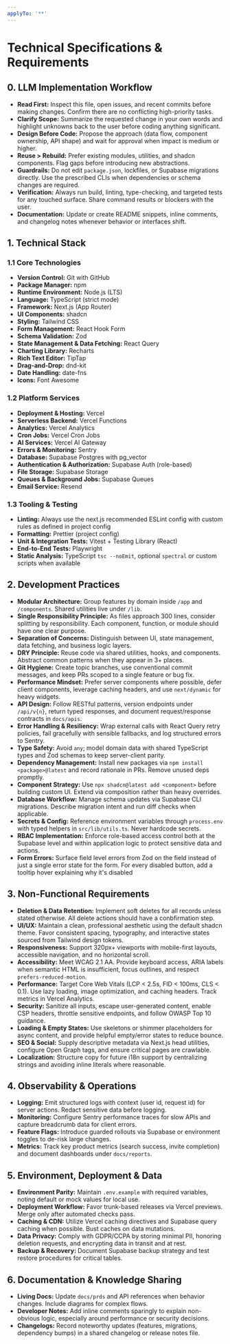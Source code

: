 ```yaml
---
applyTo: '**'
---
```


# **Technical Specifications & Requirements**

## **0. LLM Implementation Workflow**

- **Read First:** Inspect this file, open issues, and recent commits before making changes. Confirm there are no conflicting high-priority tasks.
- **Clarify Scope:** Summarize the requested change in your own words and highlight unknowns back to the user before coding anything significant.
- **Design Before Code:** Propose the approach (data flow, component ownership, API shape) and wait for approval when impact is medium or higher.
- **Reuse > Rebuild:** Prefer existing modules, utilities, and shadcn components. Flag gaps before introducing new abstractions.
- **Guardrails:** Do not edit `package.json`, lockfiles, or Supabase migrations directly. Use the prescribed CLIs when dependencies or schema changes are required.
- **Verification:** Always run build, linting, type-checking, and targeted tests for any touched surface. Share command results or blockers with the user.
- **Documentation:** Update or create README snippets, inline comments, and changelog notes whenever behavior or interfaces shift.

## **1. Technical Stack**

### **1.1 Core Technologies**

- **Version Control:** Git with GitHub
- **Package Manager:** npm
- **Runtime Environment:** Node.js (LTS)
- **Language:** TypeScript (strict mode)
- **Framework:** Next.js (App Router)
- **UI Components:** shadcn
- **Styling:** Tailwind CSS
- **Form Management:** React Hook Form
- **Schema Validation:** Zod
- **State Management & Data Fetching:** React Query
- **Charting Library:** Recharts
- **Rich Text Editor:** TipTap
- **Drag-and-Drop:** dnd-kit
- **Date Handling:** date-fns
- **Icons:** Font Awesome

### **1.2 Platform Services**

- **Deployment & Hosting:** Vercel
- **Serverless Backend:** Vercel Functions
- **Analytics:** Vercel Analytics
- **Cron Jobs:** Vercel Cron Jobs
- **AI Services:** Vercel AI Gateway
- **Errors & Monitoring:** Sentry
- **Database:** Supabase Postgres with pg_vector
- **Authentication & Authorization:** Supabase Auth (role-based)
- **File Storage:** Supabase Storage
- **Queues & Background Jobs:** Supabase Queues
- **Email Service:** Resend

### **1.3 Tooling & Testing**

- **Linting:** Always use the next.js recommended ESLint config with custom rules as defined in project config
- **Formatting:** Prettier (project config)
- **Unit & Integration Tests:** Vitest + Testing Library (React)
- **End-to-End Tests:** Playwright
- **Static Analysis:** TypeScript `tsc --noEmit`, optional `spectral` or custom scripts when available

## **2. Development Practices**

- **Modular Architecture:** Group features by domain inside `/app` and `/components`. Shared utilities live under `/lib`.
- **Single Responsibility Principle:** As files approach 300 lines, consider splitting by responsibility. Each component, function, or module should have one clear purpose.
- **Separation of Concerns:** Distinguish between UI, state management, data fetching, and business logic layers.
- **DRY Principle:** Reuse code via shared utilities, hooks, and components. Abstract common patterns when they appear in 3+ places.
- **Git Hygiene:** Create topic branches, use conventional commit messages, and keep PRs scoped to a single feature or bug fix.
- **Performance Mindset:** Prefer server components where possible, defer client components, leverage caching headers, and use `next/dynamic` for heavy widgets.
- **API Design:** Follow RESTful patterns, version endpoints under `/api/v{n}`, return typed responses, and document request/response contracts in `docs/apis`.
- **Error Handling & Resiliency:** Wrap external calls with React Query retry policies, fail gracefully with sensible fallbacks, and log structured errors to Sentry.
- **Type Safety:** Avoid `any`; model domain data with shared TypeScript types and Zod schemas to keep server-client parity.
- **Dependency Management:** Install new packages via `npm install <package>@latest` and record rationale in PRs. Remove unused deps promptly.
- **Component Strategy:** Use `npx shadcn@latest add <component>` before building custom UI. Extend via composition rather than heavy overrides.
- **Database Workflow:** Manage schema updates via Supabase CLI migrations. Describe migration intent and run diff checks when applicable.
- **Secrets & Config:** Reference environment variables through `process.env` with typed helpers in `src/lib/utils.ts`. Never hardcode secrets.
- **RBAC Implementation:** Enforce role-based access control both at the Supabase level and within application logic to protect sensitive data and actions.
- **Form Errors:** Surface field level errors from Zod on the field instead of just a single error state for the form. For every disabled button, add a tooltip hover explaining why it's disabled

## **3. Non-Functional Requirements**

- **Deletion & Data Retention:** Implement soft deletes for all records unless stated otherwise. All delete actions should have a conbfirmation step.
- **UI/UX:** Maintain a clean, professional aesthetic using the default shadcn theme. Favor consistent spacing, typography, and interactive states sourced from Tailwind design tokens.
- **Responsiveness:** Support 320px+ viewports with mobile-first layouts, accessible navigation, and no horizontal scroll.
- **Accessibility:** Meet WCAG 2.1 AA. Provide keyboard access, ARIA labels when semantic HTML is insufficient, focus outlines, and respect `prefers-reduced-motion`.
- **Performance:** Target Core Web Vitals (LCP < 2.5s, FID < 100ms, CLS < 0.1). Use lazy loading, image optimization, and caching headers. Track metrics in Vercel Analytics.
- **Security:** Sanitize all inputs, escape user-generated content, enable CSP headers, throttle sensitive endpoints, and follow OWASP Top 10 guidance.
- **Loading & Empty States:** Use skeletons or shimmer placeholders for async content, and provide helpful empty/error states to reduce bounce.
- **SEO & Social:** Supply descriptive metadata via Next.js head utilities, configure Open Graph tags, and ensure critical pages are crawlable.
- **Localization:** Structure copy for future i18n support by centralizing strings and avoiding inline literals where reasonable.

## **4. Observability & Operations**

- **Logging:** Emit structured logs with context (user id, request id) for server actions. Redact sensitive data before logging.
- **Monitoring:** Configure Sentry performance traces for slow APIs and capture breadcrumb data for client errors.
- **Feature Flags:** Introduce guarded rollouts via Supabase or environment toggles to de-risk large changes.
- **Metrics:** Track key product metrics (search success, invite completion) and document dashboards under `docs/reports`.

## **5. Environment, Deployment & Data**

- **Environment Parity:** Maintain `.env.example` with required variables, noting default or mock values for local use.
- **Deployment Workflow:** Favor trunk-based releases via Vercel previews. Merge only after automated checks pass.
- **Caching & CDN:** Utilize Vercel caching directives and Supabase query caching when possible. Bust caches on data mutations.
- **Data Privacy:** Comply with GDPR/CCPA by storing minimal PII, honoring deletion requests, and encrypting data in transit and at rest.
- **Backup & Recovery:** Document Supabase backup strategy and test restore procedures for critical tables.

## **6. Documentation & Knowledge Sharing**

- **Living Docs:** Update `docs/prds` and API references when behavior changes. Include diagrams for complex flows.
- **Developer Notes:** Add inline comments sparingly to explain non-obvious logic, especially around performance or security decisions.
- **Changelogs:** Record noteworthy updates (features, migrations, dependency bumps) in a shared changelog or release notes file.

